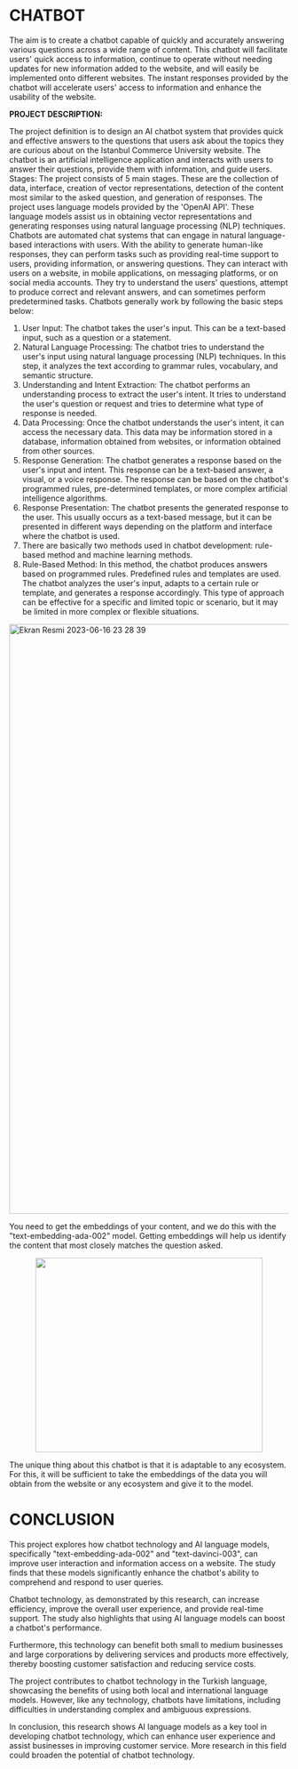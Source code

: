 # CHATBOT


The aim is to create a chatbot capable of quickly and accurately answering various questions across a wide range of content. This chatbot will facilitate users' quick access to information, continue to operate without needing updates for new information added to the website, and will easily be implemented onto different websites. The instant responses provided by the chatbot will accelerate users' access to information and enhance the usability of the website.

**PROJECT DESCRIPTION:**

The project definition is to design an AI chatbot system that provides quick and effective answers to the questions that users ask about the topics they are curious about on the Istanbul Commerce University website. The chatbot is an artificial intelligence application and interacts with users to answer their questions, provide them with information, and guide users.
Stages: The project consists of 5 main stages. These are the collection of data, interface, creation of vector representations, detection of the content most similar to the asked question, and generation of responses.
The project uses language models provided by the 'OpenAI API'. These language models assist us in obtaining vector representations and generating responses using natural language processing (NLP) techniques.
Chatbots are automated chat systems that can engage in natural language-based interactions with users. With the ability to generate human-like responses, they can perform tasks such as providing real-time support to users, providing information, or answering questions. They can interact with users on a website, in mobile applications, on messaging platforms, or on social media accounts. They try to understand the users' questions, attempt to produce correct and relevant answers, and can sometimes perform predetermined tasks.
Chatbots generally work by following the basic steps below:
1. User Input: The chatbot takes the user's input. This can be a text-based input, such as a question or a statement.
2. Natural Language Processing: The chatbot tries to understand the user's input using natural language processing (NLP) techniques. In this step, it analyzes the text according to grammar rules, vocabulary, and semantic structure.
3. Understanding and Intent Extraction: The chatbot performs an understanding process to extract the user's intent. It tries to understand the user's question or request and tries to determine what type of response is needed.
4. Data Processing: Once the chatbot understands the user's intent, it can access the necessary data. This data may be information stored in a database, information obtained from websites, or information obtained from other sources.
5. Response Generation: The chatbot generates a response based on the user's input and intent. This response can be a text-based answer, a visual, or a voice response. The response can be based on the chatbot's programmed rules, pre-determined templates, or more complex artificial intelligence algorithms.
6. Response Presentation: The chatbot presents the generated response to the user. This usually occurs as a text-based message, but it can be presented in different ways depending on the platform and interface where the chatbot is used.
7. There are basically two methods used in chatbot development: rule-based method and machine learning methods.
8. Rule-Based Method: In this method, the chatbot produces answers based on programmed rules. Predefined rules and templates are used. The chatbot analyzes the user's input, adapts to a certain rule or template, and generates a response accordingly. This type of approach can be effective for a specific and limited topic or scenario, but it may be limited in more complex or flexible situations.



<img width="1061" alt="Ekran Resmi 2023-06-16 23 28 39" src="https://github.com/mertsengil/CHATBOT/assets/89454774/a14a2767-83cf-4824-8f33-10cae07a8e7e">


You need to get the embeddings of your content, and we do this with the "text-embedding-ada-002" model. Getting embeddings will help us identify the content that most closely matches the question asked.

<p align="center">
  <img src="https://github.com/mertsengil/CHATBOT/assets/89454774/c3610fa0-bab3-46b2-96cc-ff93a0236646" width="410" height="350"/>
</p>

The unique thing about this chatbot is that it is adaptable to any ecosystem. For this, it will be sufficient to take the embeddings of the data you will obtain from the website or any ecosystem and give it to the model.

# CONCLUSION

This project explores how chatbot technology and AI language models, specifically "text-embedding-ada-002" and "text-davinci-003", can improve user interaction and information access on a website. The study finds that these models significantly enhance the chatbot's ability to comprehend and respond to user queries.

Chatbot technology, as demonstrated by this research, can increase efficiency, improve the overall user experience, and provide real-time support. The study also highlights that using AI language models can boost a chatbot's performance.

Furthermore, this technology can benefit both small to medium businesses and large corporations by delivering services and products more effectively, thereby boosting customer satisfaction and reducing service costs.

The project contributes to chatbot technology in the Turkish language, showcasing the benefits of using both local and international language models. However, like any technology, chatbots have limitations, including difficulties in understanding complex and ambiguous expressions.

In conclusion, this research shows AI language models as a key tool in developing chatbot technology, which can enhance user experience and assist businesses in improving customer service. More research in this field could broaden the potential of chatbot technology.




















